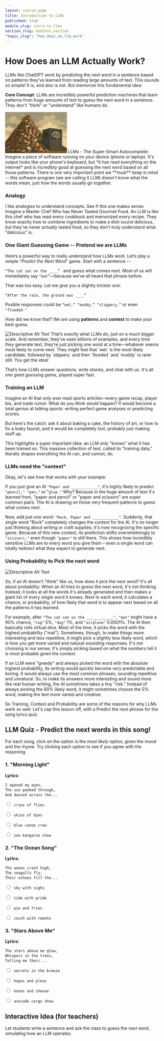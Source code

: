```yaml
---
layout: course_page
title: Introduction to LLMs
published: true
module_slug: intro-to-llms
section_slug: modules_section
"topic_slug": "how_does_an_llm_work"
---
```


# How Does an LLM Actually Work?


LLMs like ChatGPT work by predicting the next word in a sentence based on patterns they've learned from reading large amounts of text.
This sounds so simple! It is, and also is not. But memorize this fundamental idea:


**Core Concept**: LLMs are incredibly powerful prediction machines that learn patterns from huge amounts of text to guess the next word in a sentence. They don't "think" or "understand" like humans do.


<img src="../images/llm_vast_inputs_have_gone_in.webp" alt="Descriptive Alt Text" width="40%" class="float-left-image">
LLMs - The Super-Smart Autocomplete: Imagine a piece of software running on your device (phone or laptop). It's output looks like your phone's keyboard, but *it has read everything on the internet* and is incredibly good at guessing the next word based on all those patterns. There is one very important point we **must** keep in mind -- this software program (we are calling it LLM) doesn't know what the words mean, just how the words usually go together.


### Analogy

I like analogies to understand concepts. See if this one makes sense: Imagine a Master Chef Who has Never Tasted Gourmet Food. An LLM is like this chef who has read every cookbook and memorized every recipe. They know exactly how to combine ingredients to make a dish sound delicious, but they've never actually tasted food, so they don't truly understand what "delicious" is.

### One Giant Guessing Game -- Pretend we are LLMs

Here’s a powerful way to really understand how LLMs work. Let’s play a simple “*Predict the Next Word*” game.
Start with a sentence --

```“The cat sat on the ____” ``` and guess what comes next. 
Most of us will immediately say `“mat”`—because we’ve all heard that phrase before.

That was too easy. Let me give you a slightly trickier one: 

```“After the rain, the ground was ____” ```

Posible responses could be `“wet,” “muddy,” “slippery,”` or even `"flooded."` 

How did we know that? We are using **patterns** and **context** to make your best guess. 

<img src="../images/llm_giant_autocomplete.webp" alt="Descriptive Alt Text" width="40%" class="float-left-image">
That’s exactly what LLMs do, just on a much bigger scale. And remember, they’ve seen billions of examples, and every time they generate text, they’re just picking one word at a time—whatever seems most likely to come next. They might feel that `wet` is the most likely candidate, followed by `slippery` and then `flooded` and `muddy` is rarer still. You get the idea!

That’s how LLMs answer questions, write stories, and chat with us. It's all *one giant guessing game*, played super fast.

### Training an LLM

Imagine an AI that only ever read sports articles—every game recap, player bio, and trade rumor. What do you think would happen? It would become a total genius at talking sports: writing perfect game analyses or predicting scores.

But here's the catch: ask it about baking a cake, the history of art, or how to fix a leaky faucet, and it would be completely lost, probably just making stuff up.

This highlights a super important idea: an LLM only "knows" what it has been trained on. This massive collection of text, called its "training data," literally shapes everything the AI can, and cannot, do.

### LLMs need the "context"

Okay, let's see how that works with your example:

If you just give an AI `"Paper and ____________"`, it's highly likely to predict `"pencil," "pen,"` or "`glue."` Why? Because in the huge amount of text it's learned from, "paper and pencil" or "paper and scissors" are super common pairs. The AI is drawing on those very frequent patterns to guess what comes next.

Now, add just one word: `"Rock, Paper and ____________"`. Suddenly, that single word "Rock" completely changes the context for the AI. It's no longer just thinking about writing or craft supplies; it's now recognizing the specific game. Because of this new context, its prediction shifts overwhelmingly to `"scissors,"` even though `"paper"` is still there. This shows how incredibly sensitive LLMs are to every word you give them – even a single word can totally redirect what they expect to generate next.

### Using Probability to Pick the next word

<img src="../images/llm_example_next_word_ground_wet.webp" alt="Descriptive Alt Text" width="50%" class="float-left-image">

So, if an AI doesn't "think" like us, how does it pick the next word? It's all about probability. When an AI tries to guess the next word, it's not thinking. Instead, it looks at all the words it's already generated and then makes a giant list of every single word it knows. Next to each word, it calculates a chance, or probability, of how likely that word is to appear next based on all the patterns it has learned.

For example, after `"The cat sat on the ____________",` `"mat"` might have a 90% chance, `"rug"` 5%, `"dog"` 1%, and `"airplane"` 0.0001%. The AI then basically rolls virtual dice. Most of the time, it picks the word with the highest probability ("mat"). Sometimes, though, to make things more interesting and less repetitive, it might pick a slightly less likely word, which is how you get more varied and natural-sounding responses. It's not choosing in our sense; it's simply picking based on what the numbers tell it is most probable given the context.

If an LLM were "greedy" and always picked the word with the absolute highest probability, its writing would quickly become very predictable and boring. It would always use the most common phrases, sounding repetitive and unnatural. So, to make its answers more interesting and sound more like real human writing, the AI sometimes takes a tiny "risk." Instead of always picking the 90% likely word, it might sometimes choose the 5% word, making the text more varied and creative.

So Training, Context and Probability are some of the reasons for why LLMs work so well. Let's cap this lesson off, with a Predict the next phrase for the song lyrics quiz.

## LLM Quiz - Predict the next words in this song!

For each song, click on the option is the _most likely_ option, given the mood and the rhyme. Try clicking each option to see if you agree with the reasoning.

<div class="quiz-section">

  <h3>1. "Morning Light"</h3>
  <p><strong>Lyrics:</strong></p>
  <pre><code>I opened my eyes,
The sun peeked through,
And danced across the...</code></pre>
  <form id="q1">
    <label><pre><code><input type="radio" name="q1" value="A"> cries of flies</code></pre></label>
    <label><pre><code><input type="radio" name="q1" value="B"> skies of dyes</code></pre></label>
    <label><pre><code><input type="radio" name="q1" value="C"> blue canoe crew</code></pre></label>
    <label><pre><code><input type="radio" name="q1" value="D"> zoo kangaroo stew</code></pre></label>
       <div class="quiz-result"></div>    <!-- placeholder for feedback -->

  </form>

  <h3>2. "The Ocean Song"</h3>
  <p><strong>Lyrics:</strong></p>
  <pre><code>The waves crash high,
The seagulls fly,
Their echoes fill the...</code></pre>
  <form id="q2">
    <label><pre><code><input type="radio" name="q2" value="A"> sky with sighs</code></pre></label>
    <label><pre><code><input type="radio" name="q2" value="B"> tide with pride</code></pre></label>
    <label><pre><code><input type="radio" name="q2" value="C"> pie and fries</code></pre></label>
    <label><pre><code><input type="radio" name="q2" value="D"> couch with remote</code></pre></label>
       <div class="quiz-result"></div>    <!-- placeholder for feedback -->

  </form>

  <h3>3. "Stars Above Me"</h3>
  <p><strong>Lyrics:</strong></p>
  <pre><code>The stars above me glow,
Whispers in the trees,
Telling me their...</code></pre>
  <form id="q3">
    <label><pre><code><input type="radio" name="q3" value="A"> secrets in the breeze</code></pre></label>
    <label><pre><code><input type="radio" name="q3" value="B"> hopes and pleas</code></pre></label>
    <label><pre><code><input type="radio" name="q3" value="C"> knees and cheese</code></pre></label>
    <label><pre><code><input type="radio" name="q3" value="D"> avocado cargo show</code></pre></label>

   <div class="quiz-result"></div>    <!-- placeholder for feedback -->

  </form>

</div>









## Interactive Idea (for teachers)
Let students write a sentence and ask the class to guess the next word, simulating how an LLM operates.




